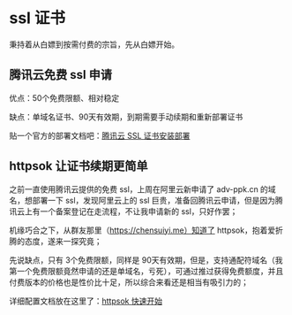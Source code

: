 # ssl 证书

秉持着从白嫖到按需付费的宗旨，先从白嫖开始。

## 腾讯云免费 ssl 申请

优点：50个免费限额、相对稳定

缺点：单域名证书、90天有效期，到期需要手动续期和重新部署证书

贴一个官方的部署文档吧：[腾讯云 SSL 证书安装部署](https://cloud.tencent.com/document/product/400/4143?from_cn_redirect=1)

## httpsok 让证书续期更简单

之前一直使用腾讯云提供的免费 ssl，上周在阿里云新申请了 adv-ppk.cn 的域名，想部署一下 ssl，发现阿里云上的 ssl 巨贵，准备回腾讯云申请，但是因为腾讯云上有一个备案登记在走流程，不让我申请新的 ssl，只好作罢；

机缘巧合之下，从群友那里（https://chensuiyi.me）知道了 httpsok，抱着爱折腾的态度，遂来一探究竟；

先说缺点，只有 3个免费限额，同样是 90天有效期，但是，支持通配符域名（我第一个免费限额竟然申请的还是单域名，亏死），可通过推过获得免费额度，并且付费版本的价格也是性价比十足，所以综合来看还是相当有吸引力的；

详细配置文档放在这里了：[httpsok 快速开始](https://httpsok.com/doc/guide/quickstart.html)